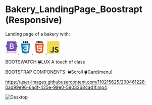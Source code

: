 # Bakery_LandingPage_Boostrapt (Responsive)
 Landing page of a bakery with:
 <p align="left"> <a href="https://getbootstrap.com" target="_blank" rel="noreferrer"> <img src="https://raw.githubusercontent.com/devicons/devicon/master/icons/bootstrap/bootstrap-plain-wordmark.svg" alt="bootstrap" width="40" height="40"/> </a> <a href="https://www.w3schools.com/css/" target="_blank" rel="noreferrer"> <img src="https://raw.githubusercontent.com/devicons/devicon/master/icons/css3/css3-original-wordmark.svg" alt="css3" width="40" height="40"/> </a> <a href="https://www.w3.org/html/" target="_blank" rel="noreferrer"> <img src="https://raw.githubusercontent.com/devicons/devicon/master/icons/html5/html5-original-wordmark.svg" alt="html5" width="40" height="40"/> </a> <a href="https://developer.mozilla.org/en-US/docs/Web/JavaScript" target="_blank" rel="noreferrer"> <img src="https://raw.githubusercontent.com/devicons/devicon/master/icons/javascript/javascript-original.svg" alt="javascript" width="40" height="40"/> </a> </p>

BOOTSWATCH 🍀LUX A touch of class

BOOTSTRAP COMPONENTS: 🍀Scroll 🍀Card(menu)


https://user-images.githubusercontent.com/110215625/200461228-0ad99e96-6adf-425e-99e0-59032684ad1f.mp4



![Desktop](https://user-images.githubusercontent.com/110215625/200460559-e55b915b-4156-4c8f-abd9-cf22be2571ab.png)
